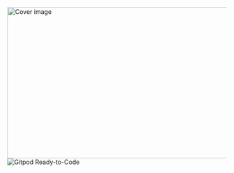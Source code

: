 <img alt="Cover image" class="bg mk nh c" width="700" height="348" loading="eager" src="https://miro.medium.com/v2/resize:fit:700/1*Q9rG-O16IswIzCtCVYX4nA.gif">
<img src="https://camo.githubusercontent.com/ae79fbb17edaf2aa57ec8688b746de050226ac46d3c6c50a38c9cb3d2c64768c/68747470733a2f2f696d672e736869656c64732e696f2f62616467652f476974706f642d52656164792d2d746f2d2d436f64652d626c75653f6c6f676f3d676974706f64" alt="Gitpod Ready-to-Code" data-canonical-src="https://img.shields.io/badge/Gitpod-Ready--to--Code-blue?logo=gitpod" style="max-width: 100%;">
